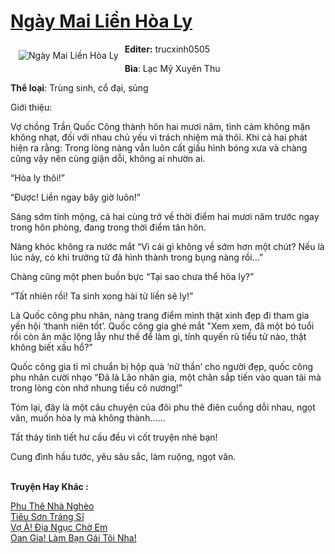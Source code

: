 <a href="https://utruyen.com/truyen/ngay-mai-lien-hoa-ly/21780/" title="Ngày Mai Liền Hòa Ly"><h1>Ngày Mai Liền Hòa Ly</h1></a><div style="display:table"><img align="right" style="float: left; padding: 10px;" src="https://utruyen.com/images/story/200x260/ngay-mai-lien-hoa-ly.jpg" alt="Ngày Mai Liền Hòa Ly"><b>Editer:</b> trucxinh0505<p></p><b>Bìa</b>: Lạc Mỹ Xuyên Thu<p></p><b>Thể loại</b>: Trùng sinh, cổ đại, sủng<p></p>Giới thiệu:<p></p>Vợ chồng Trần Quốc Công thành hôn hai mươi năm, tình cảm không mặn không nhạt, đối với nhau chủ yếu vì trách nhiệm mà thôi. Khi cả hai phát hiện ra rằng: Trong lòng nàng vẫn luôn cất giấu hình bóng xưa và chàng cũng vậy nên cùng giận dỗi, không ai nhườn ai.<p></p>“Hòa ly thôi!”<p></p>“Được! Liền ngay bây giờ luôn!”<p></p>Sáng sớm tỉnh mộng, cả hai cùng trở về thời điểm hai mươi năm trước ngay trong hôn phòng, đang trong thời điểm tân hôn.<p></p>Nàng khóc không ra nước mắt “Vì cái gì không về sớm hơn một chút? Nếu là lúc này, có khi trưởng tử đã hình thành trong bụng nàng rồi…”<p></p>Chàng cũng một phen buồn bực “Tại sao chưa thể hòa ly?”<p></p>“Tất nhiên rồi! Ta sinh xong hài tử liền sẽ ly!”<p></p>Là Quốc công phu nhân, nàng trang điểm mình thật xinh đẹp đi tham gia yến hội ‘thanh niên tốt’. Quốc công gia ghé mắt "Xem xem, đã một bó tuổi rồi còn ăn mặc lộng lẫy như thế để làm gì, tính quyến rũ tiểu tử nào, thật không biết xấu hổ?”<p></p>Quốc công gia tỉ mỉ chuẩn bị hộp quà ‘nữ thần’ cho người đẹp, quốc công phu nhân cười nhạo “Đã là Lão nhân gia, một chân sắp tiến vào quan tài mà trong lòng còn nhớ nhung tiểu cô nương!”<p></p>Tóm lại, đây là một câu chuyện của đôi phu thê điên cuồng dỗi nhau, ngọt văn, muốn hòa ly mà không thành……<p></p>Tất thảy tình tiết hư cấu đều vì cốt truyện nhé bạn!<p></p>Cung đình hầu tước, yêu sâu sắc, làm ruộng, ngọt văn.</div><p><br><b>Truyện Hay Khác :</b></p><a href="https://utruyen.com/truyen/phu-the-nha-ngheo/19065/" alt="Phu Thê Nhà Nghèo">Phu Thê Nhà Nghèo</a><br/><a href="https://github.com/quanluxury/ngontinhhot/tree/master/truyenhay/20576/" alt="Tiêu Sơn Tráng Sĩ">Tiêu Sơn Tráng Sĩ</a><br/><a href="https://github.com/quanluxury/ngontinhhot/tree/master/truyenhay/18959/" alt="Vợ À! Địa Ngục Chờ Em">Vợ À! Địa Ngục Chờ Em</a><br/><a href="https://www.flickr.com/photos/184340401@N07/48808990902/" alt="Oan Gia! Làm Bạn Gái Tôi Nha!">Oan Gia! Làm Bạn Gái Tôi Nha!</a><br/>